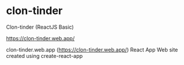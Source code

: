 # clon-tinder
Clon-tinder (ReactJS Basic)

https://clon-tinder.web.app/

clon-tinder.web.app (https://clon-tinder.web.app/)
React App
Web site created using create-react-app
